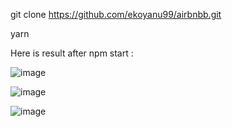 git clone https://github.com/ekoyanu99/airbnbb.git

yarn

Here is result after npm start : 

![image](https://user-images.githubusercontent.com/36530602/176326640-bc2c4abd-01a9-4184-82a6-0f600fb5d5e6.png)

![image](https://user-images.githubusercontent.com/36530602/176326795-01f75839-91f4-4128-887e-c71a13ea3b90.png)

![image](https://user-images.githubusercontent.com/36530602/176326836-05b0ed99-628c-4871-93dc-90987e7b16ed.png)

